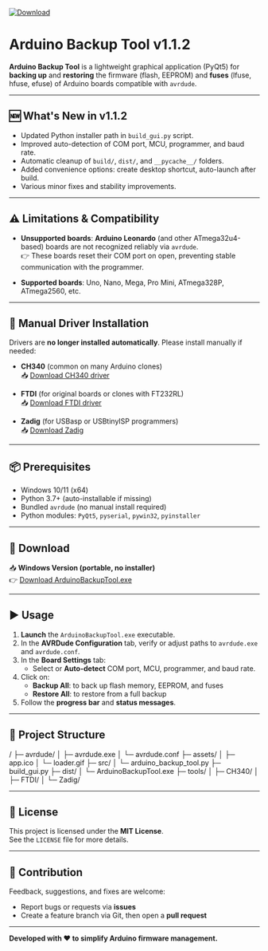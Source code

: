 [![Download](https://img.shields.io/github/v/release/Valb51/ArduinoBackupTool?label=Download%20Latest)](https://github.com/Valb51/ArduinoBackupTool/releases/latest)

# Arduino Backup Tool v1.1.2

**Arduino Backup Tool** is a lightweight graphical application (PyQt5) for **backing up** and **restoring** the firmware (flash, EEPROM) and **fuses** (lfuse, hfuse, efuse) of Arduino boards compatible with `avrdude`.

---

## 🆕 What's New in v1.1.2

- Updated Python installer path in `build_gui.py` script.
- Improved auto-detection of COM port, MCU, programmer, and baud rate.
- Automatic cleanup of `build/`, `dist/`, and `__pycache__/` folders.
- Added convenience options: create desktop shortcut, auto-launch after build.
- Various minor fixes and stability improvements.

---

## ⚠️ Limitations & Compatibility

- **Unsupported boards**: **Arduino Leonardo** (and other ATmega32u4-based) boards are not recognized reliably via `avrdude`.  
  👉 These boards reset their COM port on open, preventing stable communication with the programmer.

- **Supported boards**: Uno, Nano, Mega, Pro Mini, ATmega328P, ATmega2560, etc.

---

## 🧰 Manual Driver Installation

Drivers are **no longer installed automatically**. Please install manually if needed:

- **CH340** (common on many Arduino clones)  
  📥 [Download CH340 driver](https://sparks.gogo.co.nz/assets/_site/ch340.zip)

- **FTDI** (for original boards or clones with FT232RL)  
  📥 [Download FTDI driver](https://www.ftdichip.com/Drivers/VCP.htm)

- **Zadig** (for USBasp or USBtinyISP programmers)  
  📥 [Download Zadig](https://zadig.akeo.ie/)

---

## 📦 Prerequisites

- Windows 10/11 (x64)
- Python 3.7+ (auto-installable if missing)
- Bundled `avrdude` (no manual install required)
- Python modules: `PyQt5`, `pyserial`, `pywin32`, `pyinstaller`

---

## 🚀 Download

📥 **Windows Version (portable, no installer)**  
👉 [Download ArduinoBackupTool.exe](./dist/ArduinoBackupTool.exe)

---

## ▶️ Usage

1. **Launch** the `ArduinoBackupTool.exe` executable.
2. In the **AVRDude Configuration** tab, verify or adjust paths to `avrdude.exe` and `avrdude.conf`.
3. In the **Board Settings** tab:
    - Select or **Auto-detect** COM port, MCU, programmer, and baud rate.
4. Click on:
    - **Backup All**: to back up flash memory, EEPROM, and fuses
    - **Restore All**: to restore from a full backup
5. Follow the **progress bar** and **status messages**.

---

## 📁 Project Structure

/
├─ avrdude/
│ ├─ avrdude.exe
│ └─ avrdude.conf
├─ assets/
│ ├─ app.ico
│ └─ loader.gif
├─ src/
│ └─ arduino_backup_tool.py
├─ build_gui.py
├─ dist/
│ └─ ArduinoBackupTool.exe
├─ tools/
│ ├─ CH340/
│ ├─ FTDI/
│ └─ Zadig/

---

## 📄 License

This project is licensed under the **MIT License**.  
See the `LICENSE` file for more details.

---

## 🤝 Contribution

Feedback, suggestions, and fixes are welcome:
- Report bugs or requests via **issues**
- Create a feature branch via Git, then open a **pull request**

---

**Developed with ❤️ to simplify Arduino firmware management.**
